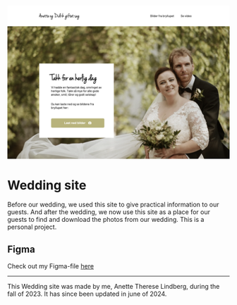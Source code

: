 


![App Screenshot](https://github.com/elanetto/wedding/blob/readme-img/assets/images/Screenshot_wedding_site.png?raw=true)



# Wedding site
Before our wedding, we used this site to give practical information to our guests. And after the wedding, we now use this site as a place for our guests to find and download the photos from our wedding. This is a personal project.

## Figma
Check out my Figma-file [here](https://www.figma.com/design/IJhNs0Pi3Aqu06kAfDTeHs/Brude-side?node-id=0-1&t=c18k2yI6ZQIG8WzL-1)

---

This Wedding site was made by me, Anette Therese Lindberg, during the fall of 2023. It has since been updated in june of 2024.
